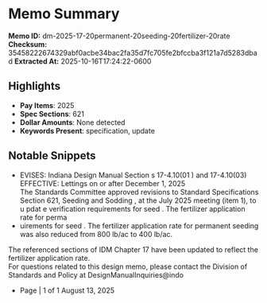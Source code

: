 # Memo Summary

**Memo ID:** dm-2025-17-20permanent-20seeding-20fertilizer-20rate
**Checksum:** 35458222674329abf0acbe34bac2fa35d7fc705fe2bfccba3f121a7d5283dbad
**Extracted At:** 2025-10-16T17:24:22-0600

## Highlights
- **Pay Items**: 2025
- **Spec Sections**: 621
- **Dollar Amounts**: None detected
- **Keywords Present**: specification, update

## Notable Snippets
- EVISES:  Indiana Design Manual  Section s 17-4.10(01 ) and 17-4.10(03)  
EFFECTIVE:  Lettings on or after December 1, 2025  
The Standards Committee approved revisions to Standard Specifications Section 621, Seeding and 
Sodding , at the July 2025  meeting  (item 1), to u pdat e verification requirements for seed .  The 
fertilizer application rate for perma
- uirements for seed .  The 
fertilizer application rate for permanent seeding was also reduced  from 800 lb/ac to 400 lb/ac.  
 
The referenced sections of IDM Chapter 17 have been updated to reflect the fertilizer application 
rate.  
For questions related to this design memo, please contact the Division of Standards and Policy at 
DesignManualInquiries@indo
- Page | 1 of 1 August 13, 2025